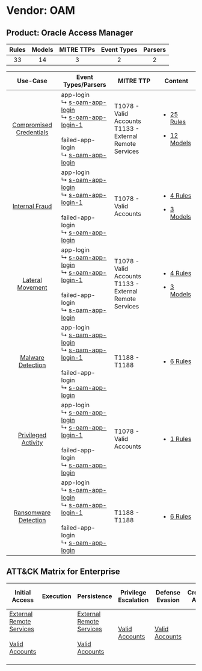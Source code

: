 Vendor: OAM
===========
Product: Oracle Access Manager
------------------------------
| Rules | Models | MITRE TTPs | Event Types | Parsers |
|:-----:|:------:|:----------:|:-----------:|:-------:|
|  33   |   14   |     3      |      2      |    2    |

|                                  Use-Case                                  | Event Types/Parsers                                                                                                                                                                                                                               | MITRE TTP                                                      | Content                                                                                                                        |
|:--------------------------------------------------------------------------:| ------------------------------------------------------------------------------------------------------------------------------------------------------------------------------------------------------------------------------------------------- | -------------------------------------------------------------- | ------------------------------------------------------------------------------------------------------------------------------ |
| [Compromised Credentials](../../../UseCases/uc_compromised_credentials.md) |  app-login<br> ↳ [s-oam-app-login](Parsers/parserContent_s-oam-app-login.md)<br> ↳ [s-oam-app-login-1](Parsers/parserContent_s-oam-app-login-1.md)<br><br> failed-app-login<br> ↳ [s-oam-app-login](Parsers/parserContent_s-oam-app-login.md)<br> | T1078 - Valid Accounts<br>T1133 - External Remote Services<br> | [<ul><li>25 Rules</li></ul><ul><li>12 Models</li></ul>](Rules_Models/r_m_oam_oracle_access_manager_Compromised_Credentials.md) |
|          [Internal Fraud](../../../UseCases/uc_internal_fraud.md)          |  app-login<br> ↳ [s-oam-app-login](Parsers/parserContent_s-oam-app-login.md)<br> ↳ [s-oam-app-login-1](Parsers/parserContent_s-oam-app-login-1.md)<br><br> failed-app-login<br> ↳ [s-oam-app-login](Parsers/parserContent_s-oam-app-login.md)<br> | T1078 - Valid Accounts<br>                                     | [<ul><li>4 Rules</li></ul><ul><li>3 Models</li></ul>](Rules_Models/r_m_oam_oracle_access_manager_Internal_Fraud.md)            |
|        [Lateral Movement](../../../UseCases/uc_lateral_movement.md)        |  app-login<br> ↳ [s-oam-app-login](Parsers/parserContent_s-oam-app-login.md)<br> ↳ [s-oam-app-login-1](Parsers/parserContent_s-oam-app-login-1.md)<br><br> failed-app-login<br> ↳ [s-oam-app-login](Parsers/parserContent_s-oam-app-login.md)<br> | T1078 - Valid Accounts<br>T1133 - External Remote Services<br> | [<ul><li>4 Rules</li></ul><ul><li>3 Models</li></ul>](Rules_Models/r_m_oam_oracle_access_manager_Lateral_Movement.md)          |
|       [Malware Detection](../../../UseCases/uc_malware_detection.md)       |  app-login<br> ↳ [s-oam-app-login](Parsers/parserContent_s-oam-app-login.md)<br> ↳ [s-oam-app-login-1](Parsers/parserContent_s-oam-app-login-1.md)<br><br> failed-app-login<br> ↳ [s-oam-app-login](Parsers/parserContent_s-oam-app-login.md)<br> | T1188 - T1188<br>                                              | [<ul><li>6 Rules</li></ul>](Rules_Models/r_m_oam_oracle_access_manager_Malware_Detection.md)                                   |
|     [Privileged Activity](../../../UseCases/uc_privileged_activity.md)     |  app-login<br> ↳ [s-oam-app-login](Parsers/parserContent_s-oam-app-login.md)<br> ↳ [s-oam-app-login-1](Parsers/parserContent_s-oam-app-login-1.md)<br><br> failed-app-login<br> ↳ [s-oam-app-login](Parsers/parserContent_s-oam-app-login.md)<br> | T1078 - Valid Accounts<br>                                     | [<ul><li>1 Rules</li></ul>](Rules_Models/r_m_oam_oracle_access_manager_Privileged_Activity.md)                                 |
|    [Ransomware Detection](../../../UseCases/uc_ransomware_detection.md)    |  app-login<br> ↳ [s-oam-app-login](Parsers/parserContent_s-oam-app-login.md)<br> ↳ [s-oam-app-login-1](Parsers/parserContent_s-oam-app-login-1.md)<br><br> failed-app-login<br> ↳ [s-oam-app-login](Parsers/parserContent_s-oam-app-login.md)<br> | T1188 - T1188<br>                                              | [<ul><li>6 Rules</li></ul>](Rules_Models/r_m_oam_oracle_access_manager_Ransomware_Detection.md)                                |

ATT&CK Matrix for Enterprise
----------------------------
| Initial Access                                                                                                                                   | Execution | Persistence                                                                                                                                      | Privilege Escalation                                                | Defense Evasion                                                     | Credential Access | Discovery | Lateral Movement | Collection | Command and Control | Exfiltration | Impact |
| ------------------------------------------------------------------------------------------------------------------------------------------------ | --------- | ------------------------------------------------------------------------------------------------------------------------------------------------ | ------------------------------------------------------------------- | ------------------------------------------------------------------- | ----------------- | --------- | ---------------- | ---------- | ------------------- | ------------ | ------ |
| [External Remote Services](https://attack.mitre.org/techniques/T1133)<br><br>[Valid Accounts](https://attack.mitre.org/techniques/T1078)<br><br> |           | [External Remote Services](https://attack.mitre.org/techniques/T1133)<br><br>[Valid Accounts](https://attack.mitre.org/techniques/T1078)<br><br> | [Valid Accounts](https://attack.mitre.org/techniques/T1078)<br><br> | [Valid Accounts](https://attack.mitre.org/techniques/T1078)<br><br> |                   |           |                  |            |                     |              |        |